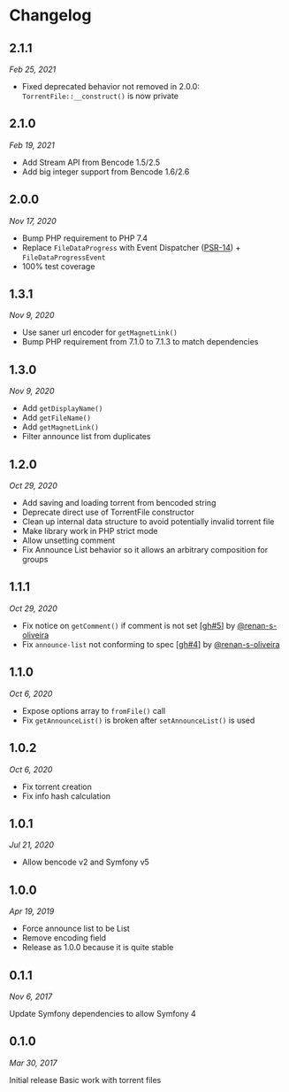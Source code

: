 # Changelog

[//]: <> (Contributor list:)
[@renan-s-oliveira]: https://github.com/renan-s-oliveira

## 2.1.1

_Feb 25, 2021_

* Fixed deprecated behavior not removed in 2.0.0:
  `TorrentFile::__construct()` is now private

## 2.1.0

_Feb 19, 2021_

* Add Stream API from Bencode 1.5/2.5
* Add big integer support from Bencode 1.6/2.6

## 2.0.0

_Nov 17, 2020_

* Bump PHP requirement to PHP 7.4
* Replace `FileDataProgress` with Event Dispatcher ([PSR-14]) + `FileDataProgressEvent`
* 100% test coverage

## 1.3.1

_Nov 9, 2020_

* Use saner url encoder for `getMagnetLink()`
* Bump PHP requirement from 7.1.0 to 7.1.3 to match dependencies

## 1.3.0

_Nov 9, 2020_

* Add `getDisplayName()`
* Add `getFileName()`
* Add `getMagnetLink()`
* Filter announce list from duplicates

## 1.2.0

_Oct 29, 2020_

* Add saving and loading torrent from bencoded string
* Deprecate direct use of TorrentFile constructor
* Clean up internal data structure to avoid potentially invalid torrent file
* Make library work in PHP strict mode
* Allow unsetting comment
* Fix Announce List behavior so it allows an arbitrary composition for groups

## 1.1.1

_Oct 29, 2020_

* Fix notice on `getComment()` if comment is not set [[gh#5]] by [@renan-s-oliveira]
* Fix `announce-list` not conforming to spec [[gh#4]] by [@renan-s-oliveira]

[gh#4]: https://github.com/arokettu/torrent-file/pull/4/
[gh#5]: https://github.com/arokettu/torrent-file/pull/5/

## 1.1.0

_Oct 6, 2020_

* Expose options array to `fromFile()` call
* Fix `getAnnounceList()` is broken after `setAnnounceList()` is used

## 1.0.2

_Oct 6, 2020_

* Fix torrent creation
* Fix info hash calculation

## 1.0.1

_Jul 21, 2020_

* Allow bencode v2 and Symfony v5

## 1.0.0

_Apr 19, 2019_

* Force announce list to be List
* Remove encoding field
* Release as 1.0.0 because it is quite stable

## 0.1.1

_Nov 6, 2017_

Update Symfony dependencies to allow Symfony 4

## 0.1.0

_Mar 30, 2017_

Initial release
Basic work with torrent files

[PSR-14]: https://www.php-fig.org/psr/psr-14/
